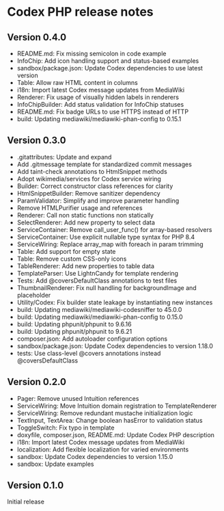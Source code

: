 # Codex PHP release notes

## Version 0.4.0

* README.md: Fix missing semicolon in code example
* InfoChip: Add icon handling support and status-based examples
* sandbox/package.json: Update Codex dependencies to use latest version
* Table: Allow raw HTML content in columns
* i18n: Import latest Codex message updates from MediaWiki
* Renderer: Fix usage of visually hidden labels in renderers
* InfoChipBuilder: Add status validation for InfoChip statuses
* README.md: Fix badge URLs to use HTTPS instead of HTTP
* build: Updating mediawiki/mediawiki-phan-config to 0.15.1

## Version 0.3.0

* .gitattributes: Update and expand
* Add .gitmessage template for standardized commit messages
* Add taint-check annotations to HtmlSnippet methods
* Adopt wikimedia/services for Codex service wiring
* Builder: Correct constructor class references for clarity
* HtmlSnippetBuilder: Remove sanitizer dependency
* ParamValidator: Simplify and improve parameter handling
* Remove HTMLPurifier usage and references
* Renderer: Call non static functions non statically
* SelectRenderer: Add new property to select data
* ServiceContainer: Remove call_user_func() for array-based resolvers
* ServiceContainer: Use explicit nullable type syntax for PHP 8.4
* ServiceWiring: Replace array_map with foreach in param trimming
* Table: Add support for empty state
* Table: Remove custom CSS-only icons
* TableRenderer: Add new properties to table data
* TemplateParser: Use LightnCandy for template rendering
* Tests: Add @coversDefaultClass annotations to test files
* ThumbnailRenderer: Fix null handling for backgroundImage and placeholder
* Utility/Codex: Fix builder state leakage by instantiating new instances
* build: Updating mediawiki/mediawiki-codesniffer to 45.0.0
* build: Updating mediawiki/mediawiki-phan-config to 0.15.0
* build: Updating phpunit/phpunit to 9.6.16
* build: Updating phpunit/phpunit to 9.6.21
* composer.json: Add autoloader configuration options
* sandbox/package.json: Update Codex dependencies to version 1.18.0
* tests: Use class-level @covers annotations instead @coversDefaultClass

## Version 0.2.0

* Pager: Remove unused Intuition references
* ServiceWiring: Move Intuition domain registration to TemplateRenderer
* ServiceWiring: Remove redundant mustache initialization logic
* TextInput, TextArea: Change boolean hasError to validation status
* ToggleSwitch: Fix typo in template
* doxyfile, composer.json, README.md: Update Codex PHP description
* i18n: Import latest Codex message updates from MediaWiki
* localization: Add flexible localization for varied environments
* sandbox: Update Codex dependencies to version 1.15.0
* sandbox: Update examples

## Version 0.1.0

Initial release
